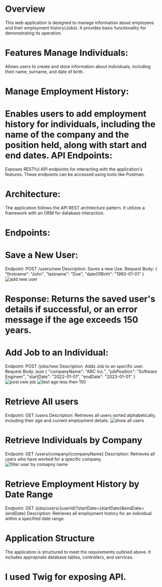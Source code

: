 Overview
========

This web application is designed to manage information about employees and their employment history(Jobs). It provides basic functionality for demonstrating its operation.

Features
Manage Individuals: 
========
Allows users to create and store information about individuals, including their name, surname, and date of birth.

Manage Employment History:
========
Enables users to add employment history for individuals, including the name of the company and the position held, along with start and end dates.
API Endpoints:
========
Exposes RESTful API endpoints for interacting with the application's features. These endpoints can be accessed using tools like Postman.

Architecture: 
========
The application follows the API REST architecture pattern. It utilizes a framework with an ORM for database interaction.

Endpoints:
========

Save a New User:
========

Endpoint: POST /users/new
Description: Saves a new Use.
Request Body:
{
  "firstname": "John",
  "lastname": "Doe",
  "dateOfBirth": "1990-01-01"
}
![add new user](https://github.com/BelsemAyed/webAtrioTest/assets/66927021/91fc5c64-7878-4a49-956b-da7b0deda4d3)

Response: Returns the saved user's details if successful, or an error message if the age exceeds 150 years.
========

Add Job to an Individual:
========

Endpoint: POST /jobs/new
Description: Adds Job to an specific user.
Request Body:
json
{
  "companyName": "ABC Inc.",
  "jobPosition": "Software Engineer",
  "startDate": "2022-01-01",
  "endDate": "2023-01-01"
}
![post new job](https://github.com/BelsemAyed/webAtrioTest/assets/66927021/55df10e4-3ae7-406f-ab36-44e3a8b2c374)
![test age less then 150](https://github.com/BelsemAyed/webAtrioTest/assets/66927021/cefde3f2-5baa-4bd6-bbaa-fc187ca5715a)

Retrieve All users
========
Endpoint: GET /users
Description: Retrieves all users sorted alphabetically, including their age and current employment details.
![show all users](https://github.com/BelsemAyed/webAtrioTest/assets/66927021/548fc221-6727-41cb-9742-ce45d4d05b9e)

Retrieve Individuals by Company
========
Endpoint: GET /users/company/{companyName}
Description: Retrieves all users who have worked for a specific company.
![filter user by comapny name](https://github.com/BelsemAyed/webAtrioTest/assets/66927021/a7f5d935-6cfd-477d-a514-048f13f9b534)


Retrieve Employment History by Date Range
========
Endpoint: GET /jobs/users/{userId}?startDate={startDate}&endDate={endDate}
Description: Retrieves all employment history for an individual within a specified date range.

Application Structure
========
The application is structured to meet the requirements outlined above. It includes appropriate database tables, controllers, and services.


I used Twig for exposing API.
================
